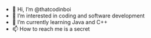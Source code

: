 - 👋 Hi, I’m @thatcodinboi
- 👀 I’m interested in coding and software development
- 🌱 I’m currently learning Java and C++ 
- 📫 How to reach me is a secret

<!---
thatcodinboi/thatcodinspud is a ✨ special ✨ repository because its `README.md` (this file) appears on your GitHub profile.
You can click the Preview link to take a look at your changes.
--->
